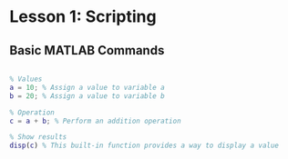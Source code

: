 # Lesson 1: Scripting


## Basic MATLAB Commands
```matlab

% Values
a = 10; % Assign a value to variable a
b = 20; % Assign a value to variable b

% Operation
c = a + b; % Perform an addition operation 

% Show results
disp(c) % This built-in function provides a way to display a value
